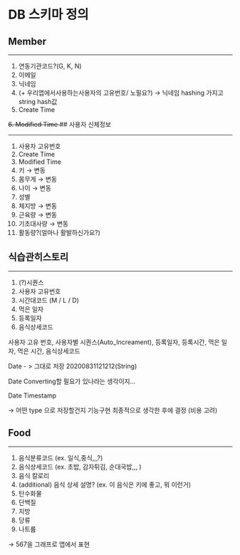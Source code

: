 # DB 스키마 정의

## Member

---

1. 연동기관코드?(G, K, N)
2. 이메일 
3. 닉네임
4. (+ 우리앱에서사용하는사용자의 고유번호/ 노필요?) → 닉네임 hashing 가지고 string hash값
5. Create Time
<s> 
6. Modified Time
</s>
## 사용자 신체정보

---

1. 사용자 고유번호
2. Create Time
3. Modified Time
4. 키 → 변동
5. 몸무게 → 변동
6. 나이 → 변동
7. 성별
8. 체지방 → 변동
9. 근육량 → 변동
10. 기초대사량 → 변동
11. 활동량?(얼마나 활발하신가요?)

## 식습관히스토리

---

1. (?)시퀀스
2. 사용자 고유번호
3. 시간대코드 (M / L / D)
4. 먹은 일자 
5. 등록일자
6. 음식상세코드

사용자 고유 번호, 사용자별 시퀀스(Auto_Increament), 등록일자, 등록시간, 먹은 일자, 먹은 시간, 음식상세코드

Date - > 그대로 저장 20200831121212(String) 

Date Converting할 필요가 있나라는 생각이지...

Date Timestamp

→ 어떤 type 으로 저장할건지 기능구현 최종적으로 생각한 후에 결정 (비용 고려)

## Food

---

1. 음식분류코드 (ex. 일식,중식,,,?)
2. 음식상세코드 (ex. 초밥, 감자튀김, 순대국밥,,, )
3. 음식 칼로리
4. (additional) 음식 상세 설명? (ex. 이 음식은 키에 좋고, 뭐 이런거)
5. 탄수화물
6. 단백질
7. 지방
8. 당류
9. 나트륨

→ 567을 그래프로 앱에서 표현